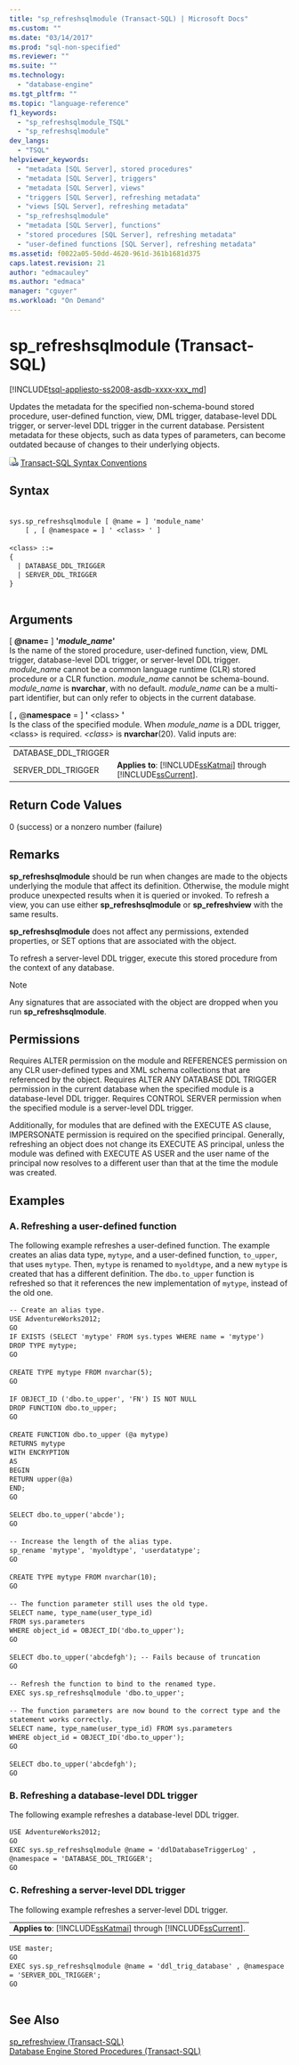 ```yaml
---
title: "sp_refreshsqlmodule (Transact-SQL) | Microsoft Docs"
ms.custom: ""
ms.date: "03/14/2017"
ms.prod: "sql-non-specified"
ms.reviewer: ""
ms.suite: ""
ms.technology: 
  - "database-engine"
ms.tgt_pltfrm: ""
ms.topic: "language-reference"
f1_keywords: 
  - "sp_refreshsqlmodule_TSQL"
  - "sp_refreshsqlmodule"
dev_langs: 
  - "TSQL"
helpviewer_keywords: 
  - "metadata [SQL Server], stored procedures"
  - "metadata [SQL Server], triggers"
  - "metadata [SQL Server], views"
  - "triggers [SQL Server], refreshing metadata"
  - "views [SQL Server], refreshing metadata"
  - "sp_refreshsqlmodule"
  - "metadata [SQL Server], functions"
  - "stored procedures [SQL Server], refreshing metadata"
  - "user-defined functions [SQL Server], refreshing metadata"
ms.assetid: f0022a05-50dd-4620-961d-361b1681d375
caps.latest.revision: 21
author: "edmacauley"
ms.author: "edmaca"
manager: "cguyer"
ms.workload: "On Demand"
---
```

# sp_refreshsqlmodule (Transact-SQL)
[!INCLUDE[tsql-appliesto-ss2008-asdb-xxxx-xxx_md](../../includes/tsql-appliesto-ss2008-asdb-xxxx-xxx-md.md)]

  Updates the metadata for the specified non-schema-bound stored procedure, user-defined function, view, DML trigger, database-level DDL trigger, or server-level DDL trigger in the current database. Persistent metadata for these objects, such as data types of parameters, can become outdated because of changes to their underlying objects.  
  
 ![Topic link icon](../../database-engine/configure-windows/media/topic-link.gif "Topic link icon") [Transact-SQL Syntax Conventions](../../t-sql/language-elements/transact-sql-syntax-conventions-transact-sql.md)  
  
## Syntax  
  
```  
  
sys.sp_refreshsqlmodule [ @name = ] 'module_name'   
    [ , [ @namespace = ] ' <class> ' ]  
  
<class> ::=  
{  
  | DATABASE_DDL_TRIGGER  
  | SERVER_DDL_TRIGGER  
}  
  
```  
  
## Arguments  
 [ **@name=** ] **'***module_name***'**  
 Is the name of the stored procedure, user-defined function, view, DML trigger, database-level DDL trigger, or server-level DDL trigger. *module_name* cannot be a common language runtime (CLR) stored procedure or a CLR function. *module_name* cannot be schema-bound. *module_name* is **nvarchar**, with no default. *module_name* can be a multi-part identifier, but can only refer to objects in the current database.  
  
 [ **,** @**namespace** = ] **'** \<class> **'**  
 Is the class of the specified module. When *module_name* is a DDL trigger, \<class> is required. *\<class>* is **nvarchar**(20). Valid inputs are:  
  
|||  
|-|-|  
|DATABASE_DDL_TRIGGER||  
|SERVER_DDL_TRIGGER|**Applies to**: [!INCLUDE[ssKatmai](../../includes/sskatmai-md.md)] through [!INCLUDE[ssCurrent](../../includes/sscurrent-md.md)].|  
  
## Return Code Values  
 0 (success) or a nonzero number (failure)  
  
## Remarks  
 **sp_refreshsqlmodule** should be run when changes are made to the objects underlying the module that affect its definition. Otherwise, the module might produce unexpected results when it is queried or invoked. To refresh a view, you can use either **sp_refreshsqlmodule** or **sp_refreshview** with the same results.  
  
 **sp_refreshsqlmodule** does not affect any permissions, extended properties, or SET options that are associated with the object.  
  
 To refresh a server-level DDL trigger, execute this stored procedure from the context of any database.  
  
> [!NOTE]  
>  Any signatures that are associated with the object are dropped when you run **sp_refreshsqlmodule**.  
  
## Permissions  
 Requires ALTER permission on the module and REFERENCES permission on any CLR user-defined types and XML schema collections that are referenced by the object. Requires ALTER ANY DATABASE DDL TRIGGER permission in the current database when the specified module is a database-level DDL trigger. Requires CONTROL SERVER permission when the specified module is a server-level DDL trigger.  
  
 Additionally, for modules that are defined with the EXECUTE AS clause, IMPERSONATE permission is required on the specified principal. Generally, refreshing an object does not change its EXECUTE AS principal, unless the module was defined with EXECUTE AS USER and the user name of the principal now resolves to a different user than that at the time the module was created.  
  
## Examples  
  
### A. Refreshing a user-defined function  
 The following example refreshes a user-defined function. The example creates an alias data type, `mytype`, and a user-defined function, `to_upper`, that uses `mytype`. Then, `mytype` is renamed to `myoldtype`, and a new `mytype` is created that has a different definition. The `dbo.to_upper` function is refreshed so that it references the new implementation of `mytype`, instead of the old one.  
  
```  
-- Create an alias type.  
USE AdventureWorks2012;  
GO  
IF EXISTS (SELECT 'mytype' FROM sys.types WHERE name = 'mytype')  
DROP TYPE mytype;  
GO  
  
CREATE TYPE mytype FROM nvarchar(5);  
GO  
  
IF OBJECT_ID ('dbo.to_upper', 'FN') IS NOT NULL  
DROP FUNCTION dbo.to_upper;  
GO  
  
CREATE FUNCTION dbo.to_upper (@a mytype)  
RETURNS mytype  
WITH ENCRYPTION  
AS  
BEGIN  
RETURN upper(@a)  
END;  
GO  
  
SELECT dbo.to_upper('abcde');  
GO  
  
-- Increase the length of the alias type.  
sp_rename 'mytype', 'myoldtype', 'userdatatype';  
GO  
  
CREATE TYPE mytype FROM nvarchar(10);  
GO  
  
-- The function parameter still uses the old type.  
SELECT name, type_name(user_type_id)   
FROM sys.parameters   
WHERE object_id = OBJECT_ID('dbo.to_upper');  
GO  
  
SELECT dbo.to_upper('abcdefgh'); -- Fails because of truncation  
GO  
  
-- Refresh the function to bind to the renamed type.  
EXEC sys.sp_refreshsqlmodule 'dbo.to_upper';  
  
-- The function parameters are now bound to the correct type and the statement works correctly.  
SELECT name, type_name(user_type_id) FROM sys.parameters  
WHERE object_id = OBJECT_ID('dbo.to_upper');  
GO  
  
SELECT dbo.to_upper('abcdefgh');  
GO  
```  
  
### B. Refreshing a database-level DDL trigger  
 The following example refreshes a database-level DDL trigger.  
  
```  
USE AdventureWorks2012;  
GO  
EXEC sys.sp_refreshsqlmodule @name = 'ddlDatabaseTriggerLog' , @namespace = 'DATABASE_DDL_TRIGGER';  
GO  
```  
  
### C. Refreshing a server-level DDL trigger  
 The following example refreshes a server-level DDL trigger.  
  
||  
|-|  
|**Applies to**: [!INCLUDE[ssKatmai](../../includes/sskatmai-md.md)] through [!INCLUDE[ssCurrent](../../includes/sscurrent-md.md)].|  
  
```  
USE master;  
GO  
EXEC sys.sp_refreshsqlmodule @name = 'ddl_trig_database' , @namespace = 'SERVER_DDL_TRIGGER';  
GO  
  
```  
  
## See Also  
 [sp_refreshview &#40;Transact-SQL&#41;](../../relational-databases/system-stored-procedures/sp-refreshview-transact-sql.md)   
 [Database Engine Stored Procedures &#40;Transact-SQL&#41;](../../relational-databases/system-stored-procedures/database-engine-stored-procedures-transact-sql.md)  
  
  

